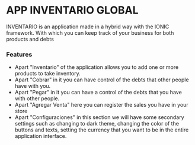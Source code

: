 # APP INVENTARIO GLOBAL

INVENTARIO is an application made in a hybrid way with the IONIC framework. With which you can keep track of your business for both products and debts

### Features

* Apart "Inventario" of the application allows you to add one or more products to take inventory.
* Apart "Cobrar" in it you can have control of the debts that other people have with you.
* Apart "Pegar" in it you can have a control of the debts that you have with other people.
* Apart "Agregar Venta" here you can register the sales you have in your store
* Apart "Configuraciones" in this section we will have some secondary settings such as changing to dark theme, changing the color of the buttons and texts, setting the currency that you want to be in the entire application interface.

